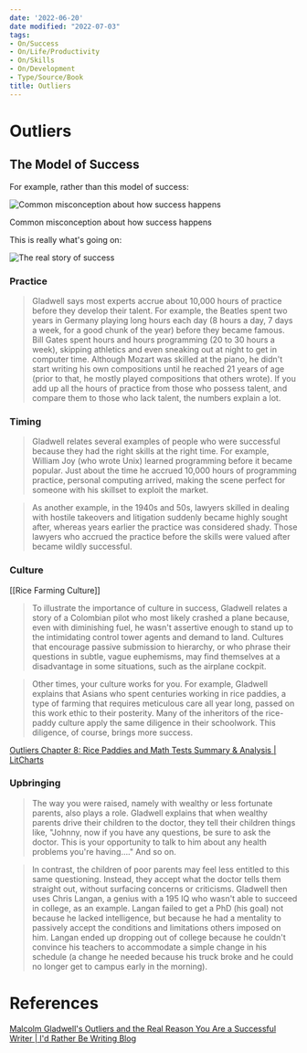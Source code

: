 ```yaml
---
date: '2022-06-20'
date modified: "2022-07-03"
tags:
- On/Success
- On/Life/Productivity
- On/Skills
- On/Development
- Type/Source/Book
title: Outliers
---
```


# Outliers

## The Model of Success
For example, rather than this model of success:

![Common misconception about how success happens](https://s3.us-west-1.wasabisys.com/idbwmedia.com/images/fakesuccess11.gif "Common misconception about how success happens")

Common misconception about how success happens

This is really what's going on:

![The real story of success](https://s3.us-west-1.wasabisys.com/idbwmedia.com/images/realsuccess1.gif "The real story of success")

### Practice
> Gladwell says most experts accrue about 10,000 hours of practice before they develop their talent. For example, the Beatles spent two years in Germany playing long hours each day (8 hours a day, 7 days a week, for a good chunk of the year) before they became famous. Bill Gates spent hours and hours programming (20 to 30 hours a week), skipping athletics and even sneaking out at night to get in computer time. Although Mozart was skilled at the piano, he didn't start writing his own compositions until he reached 21 years of age (prior to that, he mostly played compositions that others wrote). If you add up all the hours of practice from those who possess talent, and compare them to those who lack talent, the numbers explain a lot.

### Timing
> Gladwell relates several examples of people who were successful because they had the right skills at the right time. For example, William Joy (who wrote Unix) learned programming before it became popular. Just about the time he accrued 10,000 hours of programming practice, personal computing arrived, making the scene perfect for someone with his skillset to exploit the market.

> As another example, in the 1940s and 50s, lawyers skilled in dealing with hostile takeovers and litigation suddenly became highly sought after, whereas years earlier the practice was considered shady. Those lawyers who accrued the practice before the skills were valued after became wildly successful.

### Culture
[[Rice Farming Culture]]
> To illustrate the importance of culture in success, Gladwell relates a story of a Colombian pilot who most likely crashed a plane because, even with diminishing fuel, he wasn't assertive enough to stand up to the intimidating control tower agents and demand to land. Cultures that encourage passive submission to hierarchy, or who phrase their questions in subtle, vague euphemisms, may find themselves at a disadvantage in some situations, such as the airplane cockpit.

> Other times, your culture works for you. For example, Gladwell explains that Asians who spent centuries working in rice paddies, a type of farming that requires meticulous care all year long, passed on this work ethic to their posterity. Many of the inheritors of the rice-paddy culture apply the same diligence in their schoolwork. This diligence, of course, brings more success.

[Outliers Chapter 8: Rice Paddies and Math Tests Summary & Analysis | LitCharts](https://www.litcharts.com/lit/outliers/chapter-8-rice-paddies-and-math-tests)

### Upbringing
> The way you were raised, namely with wealthy or less fortunate parents, also plays a role. Gladwell explains that when wealthy parents drive their children to the doctor, they tell their children things like, "Johnny, now if you have any questions, be sure to ask the doctor. This is your opportunity to talk to him about any health problems you're having…." And so on.

> In contrast, the children of poor parents may feel less entitled to this same questioning. Instead, they accept what the doctor tells them straight out, without surfacing concerns or criticisms. Gladwell then uses Chris Langan, a genius with a 195 IQ who wasn't able to succeed in college, as an example. Langan failed to get a PhD (his goal) not because he lacked intelligence, but because he had a mentality to passively accept the conditions and limitations others imposed on him. Langan ended up dropping out of college because he couldn't convince his teachers to accommodate a simple change in his schedule (a change he needed because his truck broke and he could no longer get to campus early in the morning).

# References
[Malcolm Gladwell's Outliers and the Real Reason You Are a Successful Writer | I'd Rather Be Writing Blog](https://idratherbewriting.com/2009/05/13/malcolm-gladwells-outliers-and-the-real-reason-you-are-a-successful-writer/)
